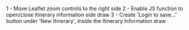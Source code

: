 1 - Move Leaflet zoom controls to the right side
2 - Enable JS function to open/close itinerary information side draw
3 - Create 'Login to save...' button under 'New Itinerary', inside the Itinerary Information draw
